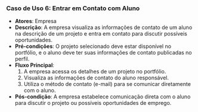 ### Caso de Uso 6: Entrar em Contato com Aluno
* **Atores**: Empresa
* **Descrição**: A empresa visualiza as informações de contato de um aluno na descrição de um projeto e entra em contato para discutir possíveis oportunidades.
* **Pré-condições**: O projeto selecionado deve estar disponível no portfólio, e o aluno deve ter suas informações de contato publicadas no perfil.
* **Fluxo Principal**:
    1. A empresa acessa os detalhes de um projeto no portfólio.
    2. Visualiza as informações de contato do aluno responsável.
    3. Utiliza o método de contato (e-mail) para se comunicar diretamente com o aluno.
* **Pós-condição**: A empresa estabelece comunicação direta com o aluno para discutir o projeto ou possíveis oportunidades de emprego.

